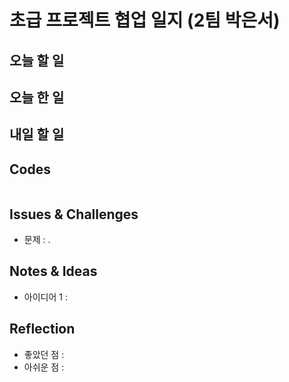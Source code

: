 # 초급 프로젝트 협업 일지 (2팀 박은서)

## 오늘 할 일

## 오늘 한 일

## 내일 할 일

## Codes
```ruby

```
## Issues & Challenges
* 문제 : .
## Notes & Ideas
* 아이디어 1 : 
## Reflection
* 좋았던 점 : 
* 아쉬운 점 : 
